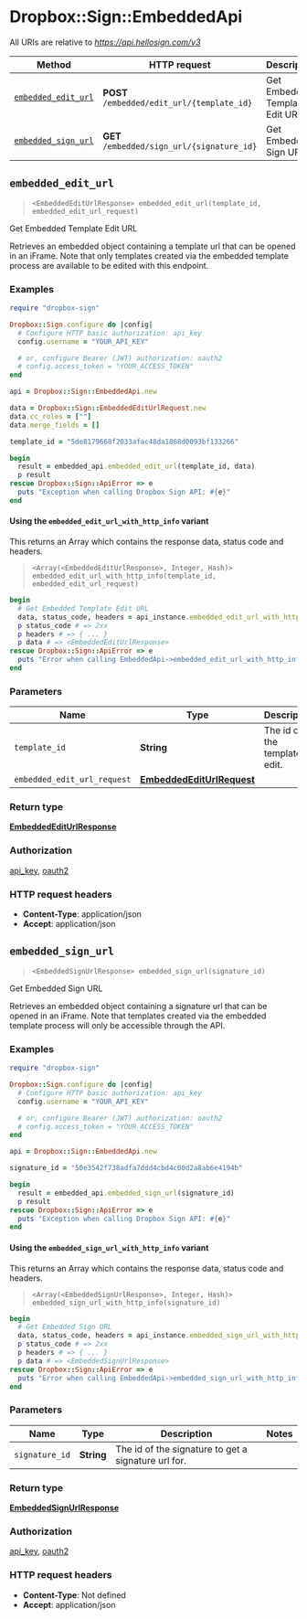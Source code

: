 # Dropbox::Sign::EmbeddedApi

All URIs are relative to *https://api.hellosign.com/v3*

| Method | HTTP request | Description |
| ------ | ------------ | ----------- |
| [`embedded_edit_url`](EmbeddedApi.md#embedded_edit_url) | **POST** `/embedded/edit_url/{template_id}` | Get Embedded Template Edit URL |
| [`embedded_sign_url`](EmbeddedApi.md#embedded_sign_url) | **GET** `/embedded/sign_url/{signature_id}` | Get Embedded Sign URL |


## `embedded_edit_url`

> `<EmbeddedEditUrlResponse> embedded_edit_url(template_id, embedded_edit_url_request)`

Get Embedded Template Edit URL

Retrieves an embedded object containing a template url that can be opened in an iFrame. Note that only templates created via the embedded template process are available to be edited with this endpoint.

### Examples

```ruby
require "dropbox-sign"

Dropbox::Sign.configure do |config|
  # Configure HTTP basic authorization: api_key
  config.username = "YOUR_API_KEY"

  # or, configure Bearer (JWT) authorization: oauth2
  # config.access_token = "YOUR_ACCESS_TOKEN"
end

api = Dropbox::Sign::EmbeddedApi.new

data = Dropbox::Sign::EmbeddedEditUrlRequest.new
data.cc_roles = [""]
data.merge_fields = []

template_id = "5de8179668f2033afac48da1868d0093bf133266"

begin
  result = embedded_api.embedded_edit_url(template_id, data)
  p result
rescue Dropbox::Sign::ApiError => e
  puts "Exception when calling Dropbox Sign API: #{e}"
end

```

#### Using the `embedded_edit_url_with_http_info` variant

This returns an Array which contains the response data, status code and headers.

> `<Array(<EmbeddedEditUrlResponse>, Integer, Hash)> embedded_edit_url_with_http_info(template_id, embedded_edit_url_request)`

```ruby
begin
  # Get Embedded Template Edit URL
  data, status_code, headers = api_instance.embedded_edit_url_with_http_info(template_id, embedded_edit_url_request)
  p status_code # => 2xx
  p headers # => { ... }
  p data # => <EmbeddedEditUrlResponse>
rescue Dropbox::Sign::ApiError => e
  puts "Error when calling EmbeddedApi->embedded_edit_url_with_http_info: #{e}"
end
```

### Parameters

| Name | Type | Description | Notes |
| ---- | ---- | ----------- | ----- |
| `template_id` | **String** | The id of the template to edit. |  |
| `embedded_edit_url_request` | [**EmbeddedEditUrlRequest**](EmbeddedEditUrlRequest.md) |  |  |

### Return type

[**EmbeddedEditUrlResponse**](EmbeddedEditUrlResponse.md)

### Authorization

[api_key](../README.md#api_key), [oauth2](../README.md#oauth2)

### HTTP request headers

- **Content-Type**: application/json
- **Accept**: application/json


## `embedded_sign_url`

> `<EmbeddedSignUrlResponse> embedded_sign_url(signature_id)`

Get Embedded Sign URL

Retrieves an embedded object containing a signature url that can be opened in an iFrame. Note that templates created via the embedded template process will only be accessible through the API.

### Examples

```ruby
require "dropbox-sign"

Dropbox::Sign.configure do |config|
  # Configure HTTP basic authorization: api_key
  config.username = "YOUR_API_KEY"

  # or, configure Bearer (JWT) authorization: oauth2
  # config.access_token = "YOUR_ACCESS_TOKEN"
end

api = Dropbox::Sign::EmbeddedApi.new

signature_id = "50e3542f738adfa7ddd4cbd4c00d2a8ab6e4194b"

begin
  result = embedded_api.embedded_sign_url(signature_id)
  p result
rescue Dropbox::Sign::ApiError => e
  puts "Exception when calling Dropbox Sign API: #{e}"
end

```

#### Using the `embedded_sign_url_with_http_info` variant

This returns an Array which contains the response data, status code and headers.

> `<Array(<EmbeddedSignUrlResponse>, Integer, Hash)> embedded_sign_url_with_http_info(signature_id)`

```ruby
begin
  # Get Embedded Sign URL
  data, status_code, headers = api_instance.embedded_sign_url_with_http_info(signature_id)
  p status_code # => 2xx
  p headers # => { ... }
  p data # => <EmbeddedSignUrlResponse>
rescue Dropbox::Sign::ApiError => e
  puts "Error when calling EmbeddedApi->embedded_sign_url_with_http_info: #{e}"
end
```

### Parameters

| Name | Type | Description | Notes |
| ---- | ---- | ----------- | ----- |
| `signature_id` | **String** | The id of the signature to get a signature url for. |  |

### Return type

[**EmbeddedSignUrlResponse**](EmbeddedSignUrlResponse.md)

### Authorization

[api_key](../README.md#api_key), [oauth2](../README.md#oauth2)

### HTTP request headers

- **Content-Type**: Not defined
- **Accept**: application/json

